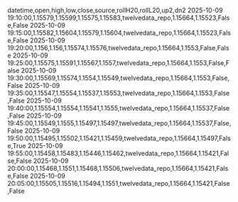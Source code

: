 datetime,open,high,low,close,source,rollH20,rollL20,up2,dn2
2025-10-09 19:10:00,1.15579,1.15599,1.15575,1.15583,twelvedata_repo,1.15664,1.15523,False,False
2025-10-09 19:15:00,1.15582,1.15604,1.15579,1.15604,twelvedata_repo,1.15664,1.15523,False,False
2025-10-09 19:20:00,1.156,1.156,1.15574,1.15576,twelvedata_repo,1.15664,1.1553,False,False
2025-10-09 19:25:00,1.15575,1.15591,1.15567,1.1557,twelvedata_repo,1.15664,1.1553,False,False
2025-10-09 19:30:00,1.15569,1.15574,1.1554,1.15549,twelvedata_repo,1.15664,1.1553,False,False
2025-10-09 19:35:00,1.15547,1.15554,1.15537,1.15553,twelvedata_repo,1.15664,1.1553,False,False
2025-10-09 19:40:00,1.15554,1.15554,1.15541,1.1555,twelvedata_repo,1.15664,1.15537,False,False
2025-10-09 19:45:00,1.15549,1.1555,1.15497,1.15497,twelvedata_repo,1.15664,1.15537,False,False
2025-10-09 19:50:00,1.15495,1.15502,1.15421,1.15459,twelvedata_repo,1.15664,1.15497,False,True
2025-10-09 19:55:00,1.15458,1.15483,1.15446,1.15462,twelvedata_repo,1.15664,1.15421,False,False
2025-10-09 20:00:00,1.15468,1.1551,1.15468,1.15506,twelvedata_repo,1.15664,1.15421,False,False
2025-10-09 20:05:00,1.15505,1.15516,1.15494,1.1551,twelvedata_repo,1.15664,1.15421,False,False
